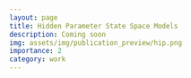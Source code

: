 ```yaml
---
layout: page
title: Hidden Parameter State Space Models
description: Coming soon
img: assets/img/publication_preview/hip.png
importance: 2
category: work
---
```


